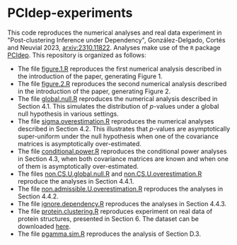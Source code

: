 # PCIdep-experiments
This code reproduces the numerical analyses and real data experiment in "Post-clustering Inference under Dependency", González-Delgado, Cortés and Neuvial 2023, [arxiv:2310.11822](https://arxiv.org/abs/2310.11822). Analyses make use of the $\texttt{R}$ package [PCIdep](https://github.com/gonzalez-delgado/PCIdep). This repository is organized as follows:

* The file [figure.1.R](https://github.com/gonzalez-delgado/PCIdep-experiments/blob/main/figure.1.R) reproduces the first numerical analysis described in the introduction of the paper, generating Figure 1.
* The file [figure.2.R](https://github.com/gonzalez-delgado/PCIdep-experiments/blob/main/figure.2.R) reproduces the second numerical analysis described in the introduction of the paper, generating Figure 2.
* The file [global.null.R](https://github.com/gonzalez-delgado/PCIdep-experiments/blob/main/global.null.R) reproduces the numerical analysis described in Section 4.1. This simulates the distribution of $p$-values under a global null hypothesis in various settings. 
* The file [sigma.overestimation.R](https://github.com/gonzalez-delgado/PCIdep-experiments/blob/main/sigma.overestimation.R) reproduces the numerical analyses described in Section 4.2. This illustrates that $p$-values are asymptotically super-uniform under the null hypothesis when one of the covariance matrices is asymptotically over-estimated.
* The file [conditional.power.R](https://github.com/gonzalez-delgado/PCIdep-experiments/blob/main/conditional.power.R) reproduces the conditional power analyses in Section 4.3, when both covariance matrices are known and when one of them is asymptotically over-estimated.
* The files [non.CS.U.global.null.R](https://github.com/gonzalez-delgado/PCIdep-experiments/blob/main/non.CS.U.global.null.R) and [non.CS.U.overestimation.R](https://github.com/gonzalez-delgado/PCIdep-experiments/blob/main/non.CS.U.overestimation.R) reproduce the analyses in Section 4.4.1.
* The file [non.admissible.U.overestimation.R](https://github.com/gonzalez-delgado/PCIdep-experiments/blob/main/non.admissible.U.overestimation.R) reproduces the analyses in Section 4.4.2.
* The file [ignore.dependency.R](https://github.com/gonzalez-delgado/PCIdep-experiments/blob/main/ignore.dependency.R) reproduces the analyses in Section 4.4.3.
* The file [protein.clustering.R](https://github.com/gonzalez-delgado/PCIdep-experiments/blob/main/protein.clustering.R) reproduces experiment on real data of protein structures, presented in Section 6. The dataset can be downloaded [here](https://zenodo.org/doi/10.5281/zenodo.10021201). 
* The file [pgamma.sim.R](https://github.com/gonzalez-delgado/PCIdep-experiments/blob/main/pgamma.sim.R) reproduces the analysis of Section D.3.
